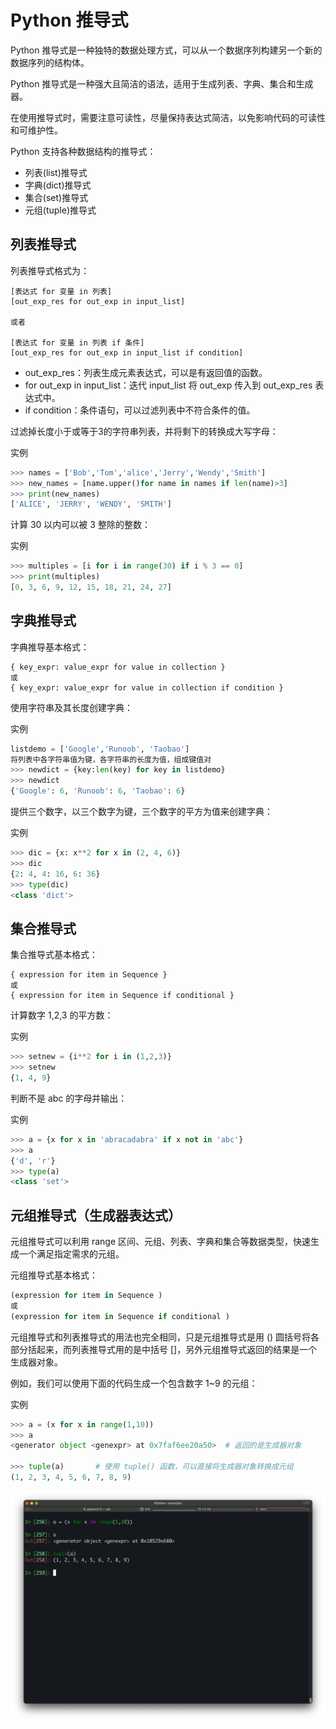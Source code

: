 # Python 推导式
Python 推导式是一种独特的数据处理方式，可以从一个数据序列构建另一个新的数据序列的结构体。

Python 推导式是一种强大且简洁的语法，适用于生成列表、字典、集合和生成器。

在使用推导式时，需要注意可读性，尽量保持表达式简洁，以免影响代码的可读性和可维护性。

Python 支持各种数据结构的推导式：

- 列表(list)推导式
- 字典(dict)推导式
- 集合(set)推导式
- 元组(tuple)推导式
## 列表推导式
列表推导式格式为：
```text
[表达式 for 变量 in 列表] 
[out_exp_res for out_exp in input_list]

或者 

[表达式 for 变量 in 列表 if 条件]
[out_exp_res for out_exp in input_list if condition]
```

- out_exp_res：列表生成元素表达式，可以是有返回值的函数。
- for out_exp in input_list：迭代 input_list 将 out_exp 传入到 out_exp_res 表达式中。
- if condition：条件语句，可以过滤列表中不符合条件的值。


过滤掉长度小于或等于3的字符串列表，并将剩下的转换成大写字母：

实例
```Python
>>> names = ['Bob','Tom','alice','Jerry','Wendy','Smith']
>>> new_names = [name.upper()for name in names if len(name)>3]
>>> print(new_names)
['ALICE', 'JERRY', 'WENDY', 'SMITH']
```
计算 30 以内可以被 3 整除的整数：

实例
```Python
>>> multiples = [i for i in range(30) if i % 3 == 0]
>>> print(multiples)
[0, 3, 6, 9, 12, 15, 18, 21, 24, 27]
```
## 字典推导式
字典推导基本格式：
```text
{ key_expr: value_expr for value in collection }
或
{ key_expr: value_expr for value in collection if condition }
```
使用字符串及其长度创建字典：

实例
```Python
listdemo = ['Google','Runoob', 'Taobao']
将列表中各字符串值为键，各字符串的长度为值，组成键值对
>>> newdict = {key:len(key) for key in listdemo}
>>> newdict
{'Google': 6, 'Runoob': 6, 'Taobao': 6}
```
提供三个数字，以三个数字为键，三个数字的平方为值来创建字典：

实例
```Python
>>> dic = {x: x**2 for x in (2, 4, 6)}
>>> dic
{2: 4, 4: 16, 6: 36}
>>> type(dic)
<class 'dict'>
```
## 集合推导式
集合推导式基本格式：
```text
{ expression for item in Sequence }
或
{ expression for item in Sequence if conditional }
```
计算数字 1,2,3 的平方数：

实例
```Python
>>> setnew = {i**2 for i in (1,2,3)}
>>> setnew
{1, 4, 9}
```
判断不是 abc 的字母并输出：

实例
```Python
>>> a = {x for x in 'abracadabra' if x not in 'abc'}
>>> a
{'d', 'r'}
>>> type(a)
<class 'set'>
```
## 元组推导式（生成器表达式）
元组推导式可以利用 range 区间、元组、列表、字典和集合等数据类型，快速生成一个满足指定需求的元组。

元组推导式基本格式：
```Python
(expression for item in Sequence )
或
(expression for item in Sequence if conditional )
```
元组推导式和列表推导式的用法也完全相同，只是元组推导式是用 () 圆括号将各部分括起来，而列表推导式用的是中括号 []，另外元组推导式返回的结果是一个生成器对象。

例如，我们可以使用下面的代码生成一个包含数字 1~9 的元组：

实例
```Python
>>> a = (x for x in range(1,10))
>>> a
<generator object <genexpr> at 0x7faf6ee20a50>  # 返回的是生成器对象

>>> tuple(a)       # 使用 tuple() 函数，可以直接将生成器对象转换成元组
(1, 2, 3, 4, 5, 6, 7, 8, 9)
```

![alt text](<CleanShot 2024-10-17 at 22.45.37@2x.png>)